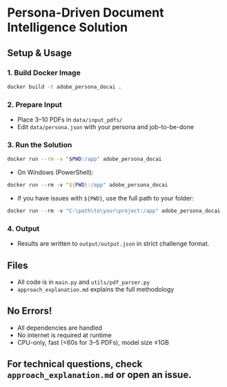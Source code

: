 # Persona-Driven Document Intelligence Solution

## Setup & Usage

### 1. Build Docker Image
```bash
docker build -t adobe_persona_docai .
```

### 2. Prepare Input
- Place 3–10 PDFs in `data/input_pdfs/`
- Edit `data/persona.json` with your persona and job-to-be-done

### 3. Run the Solution
```bash
docker run --rm -v "$PWD:/app" adobe_persona_docai
```
- On Windows (PowerShell):
```powershell
docker run --rm -v "${PWD}:/app" adobe_persona_docai
```
- If you have issues with `${PWD}`, use the full path to your folder:
```powershell
docker run --rm -v "C:\path\to\your\project:/app" adobe_persona_docai
```

### 4. Output
- Results are written to `output/output.json` in strict challenge format.

## Files
- All code is in `main.py` and `utils/pdf_parser.py`
- `approach_explanation.md` explains the full methodology

## No Errors!
- All dependencies are handled
- No internet is required at runtime
- CPU-only, fast (<60s for 3–5 PDFs), model size ≤1GB

## For technical questions, check `approach_explanation.md` or open an issue.